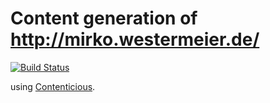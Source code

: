 # Content generation of http://mirko.westermeier.de/

[![Build Status](https://travis-ci.org/memowe/memowe.github.io.svg?branch=contenticious)](https://travis-ci.org/memowe/memowe.github.io)

using [Contenticious](http://p3rl.org/Contenticious).
